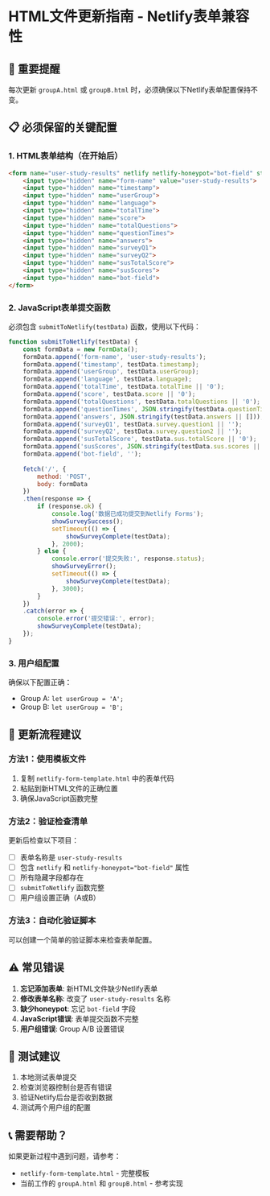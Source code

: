 # HTML文件更新指南 - Netlify表单兼容性

## 🚨 重要提醒
每次更新 `groupA.html` 或 `groupB.html` 时，必须确保以下Netlify表单配置保持不变。

## 📋 必须保留的关键配置

### 1. HTML表单结构（在<body>开始后）
```html
<form name="user-study-results" netlify netlify-honeypot="bot-field" style="display: none;">
    <input type="hidden" name="form-name" value="user-study-results">
    <input type="hidden" name="timestamp">
    <input type="hidden" name="userGroup">
    <input type="hidden" name="language">
    <input type="hidden" name="totalTime">
    <input type="hidden" name="score">
    <input type="hidden" name="totalQuestions">
    <input type="hidden" name="questionTimes">
    <input type="hidden" name="answers">
    <input type="hidden" name="surveyQ1">
    <input type="hidden" name="surveyQ2">
    <input type="hidden" name="susTotalScore">
    <input type="hidden" name="susScores">
    <input type="hidden" name="bot-field">
</form>
```

### 2. JavaScript表单提交函数
必须包含 `submitToNetlify(testData)` 函数，使用以下代码：
```javascript
function submitToNetlify(testData) {
    const formData = new FormData();
    formData.append('form-name', 'user-study-results');
    formData.append('timestamp', testData.timestamp);
    formData.append('userGroup', testData.userGroup);
    formData.append('language', testData.language);
    formData.append('totalTime', testData.totalTime || '0');
    formData.append('score', testData.score || '0');
    formData.append('totalQuestions', testData.totalQuestions || '0');
    formData.append('questionTimes', JSON.stringify(testData.questionTimes || []));
    formData.append('answers', JSON.stringify(testData.answers || []));
    formData.append('surveyQ1', testData.survey.question1 || '');
    formData.append('surveyQ2', testData.survey.question2 || '');
    formData.append('susTotalScore', testData.sus.totalScore || '0');
    formData.append('susScores', JSON.stringify(testData.sus.scores || {}));
    formData.append('bot-field', '');
    
    fetch('/', {
        method: 'POST',
        body: formData
    })
    .then(response => {
        if (response.ok) {
            console.log('数据已成功提交到Netlify Forms');
            showSurveySuccess();
            setTimeout(() => {
                showSurveyComplete(testData);
            }, 2000);
        } else {
            console.error('提交失败:', response.status);
            showSurveyError();
            setTimeout(() => {
                showSurveyComplete(testData);
            }, 3000);
        }
    })
    .catch(error => {
        console.error('提交错误:', error);
        showSurveyComplete(testData);
    });
}
```

### 3. 用户组配置
确保以下配置正确：
- Group A: `let userGroup = 'A';`
- Group B: `let userGroup = 'B';`

## 🔄 更新流程建议

### 方法1：使用模板文件
1. 复制 `netlify-form-template.html` 中的表单代码
2. 粘贴到新HTML文件的正确位置
3. 确保JavaScript函数完整

### 方法2：验证检查清单
更新后检查以下项目：
- [ ] 表单名称是 `user-study-results`
- [ ] 包含 `netlify` 和 `netlify-honeypot="bot-field"` 属性
- [ ] 所有隐藏字段都存在
- [ ] `submitToNetlify` 函数完整
- [ ] 用户组设置正确（A或B）

### 方法3：自动化验证脚本
可以创建一个简单的验证脚本来检查表单配置。

## ⚠️ 常见错误
1. **忘记添加表单**: 新HTML文件缺少Netlify表单
2. **修改表单名称**: 改变了 `user-study-results` 名称
3. **缺少honeypot**: 忘记 `bot-field` 字段
4. **JavaScript错误**: 表单提交函数不完整
5. **用户组错误**: Group A/B 设置错误

## 🧪 测试建议
1. 本地测试表单提交
2. 检查浏览器控制台是否有错误
3. 验证Netlify后台是否收到数据
4. 测试两个用户组的配置

## 📞 需要帮助？
如果更新过程中遇到问题，请参考：
- `netlify-form-template.html` - 完整模板
- 当前工作的 `groupA.html` 和 `groupB.html` - 参考实现
